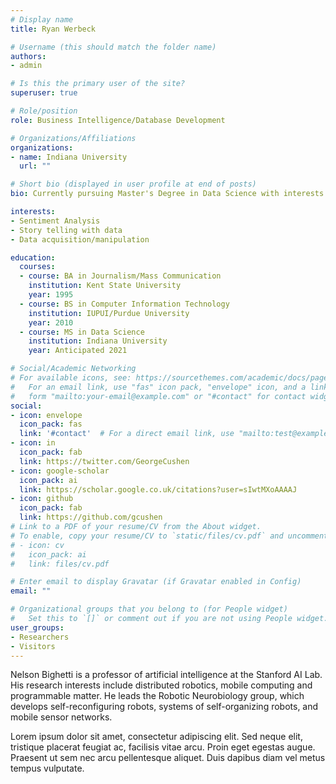```yaml
---
# Display name
title: Ryan Werbeck

# Username (this should match the folder name)
authors:
- admin

# Is this the primary user of the site?
superuser: true

# Role/position
role: Business Intelligence/Database Development

# Organizations/Affiliations
organizations:
- name: Indiana University
  url: ""

# Short bio (displayed in user profile at end of posts)
bio: Currently pursuing Master's Degree in Data Science with interests in sports analytics, visualization and open-source data.

interests:
- Sentiment Analysis
- Story telling with data
- Data acquisition/manipulation

education:
  courses:
  - course: BA in Journalism/Mass Communication
    institution: Kent State University
    year: 1995
  - course: BS in Computer Information Technology
    institution: IUPUI/Purdue University
    year: 2010
  - course: MS in Data Science
    institution: Indiana University
    year: Anticipated 2021

# Social/Academic Networking
# For available icons, see: https://sourcethemes.com/academic/docs/page-builder/#icons
#   For an email link, use "fas" icon pack, "envelope" icon, and a link in the
#   form "mailto:your-email@example.com" or "#contact" for contact widget.
social:
- icon: envelope
  icon_pack: fas
  link: '#contact'  # For a direct email link, use "mailto:test@example.org".
- icon: in
  icon_pack: fab
  link: https://twitter.com/GeorgeCushen
- icon: google-scholar
  icon_pack: ai
  link: https://scholar.google.co.uk/citations?user=sIwtMXoAAAAJ
- icon: github
  icon_pack: fab
  link: https://github.com/gcushen
# Link to a PDF of your resume/CV from the About widget.
# To enable, copy your resume/CV to `static/files/cv.pdf` and uncomment the lines below.
# - icon: cv
#   icon_pack: ai
#   link: files/cv.pdf

# Enter email to display Gravatar (if Gravatar enabled in Config)
email: ""

# Organizational groups that you belong to (for People widget)
#   Set this to `[]` or comment out if you are not using People widget.
user_groups:
- Researchers
- Visitors
---
```


Nelson Bighetti is a professor of artificial intelligence at the Stanford AI Lab. His research interests include distributed robotics, mobile computing and programmable matter. He leads the Robotic Neurobiology group, which develops self-reconfiguring robots, systems of self-organizing robots, and mobile sensor networks.

Lorem ipsum dolor sit amet, consectetur adipiscing elit. Sed neque elit, tristique placerat feugiat ac, facilisis vitae arcu. Proin eget egestas augue. Praesent ut sem nec arcu pellentesque aliquet. Duis dapibus diam vel metus tempus vulputate.
